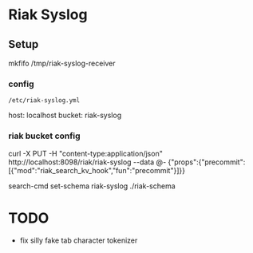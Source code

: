 # Riak Syslog

## Setup

mkfifo /tmp/riak-syslog-receiver

### config

`/etc/riak-syslog.yml`

host: localhost
bucket: riak-syslog


### riak bucket config

curl -X PUT -H "content-type:application/json" http://localhost:8098/riak/riak-syslog --data @-
{"props":{"precommit":[{"mod":"riak_search_kv_hook","fun":"precommit"}]}}

search-cmd set-schema riak-syslog ./riak-schema

# TODO

+ fix silly fake tab character tokenizer
